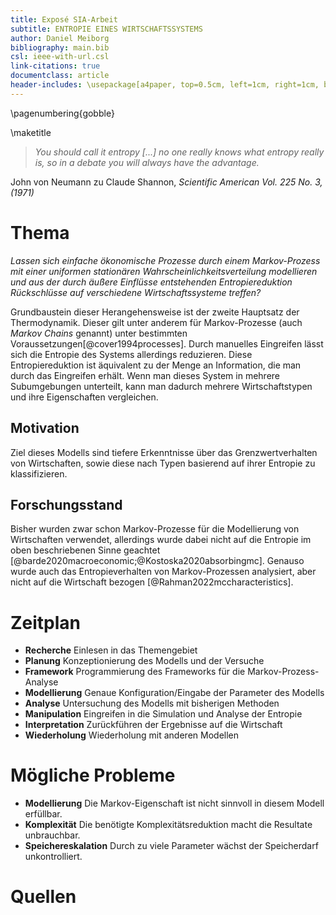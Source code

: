 ```yaml
---
title: Exposé SIA-Arbeit
subtitle: ENTROPIE EINES WIRTSCHAFTSSYSTEMS
author: Daniel Meiborg
bibliography: main.bib
csl: ieee-with-url.csl
link-citations: true
documentclass: article
header-includes: \usepackage[a4paper, top=0.5cm, left=1cm, right=1cm, bottom=0.5cm]{geometry}
---
```


\pagenumbering{gobble}

\maketitle

>*You should call it entropy [...] no one really knows what entropy really is,
>so in a debate you will always have the advantage.*

John von Neumann zu Claude Shannon, *Scientific American Vol. 225 No. 3, (1971)*

# Thema
*Lassen sich einfache ökonomische Prozesse durch einem Markov-Prozess mit einer
uniformen stationären Wahrscheinlichkeitsverteilung modellieren und aus der
durch äußere Einflüsse entstehenden Entropiereduktion Rückschlüsse auf
verschiedene Wirtschaftssysteme treffen?*


Grundbaustein dieser Herangehensweise ist der zweite Hauptsatz der
Thermodynamik. Dieser gilt unter anderem für Markov-Prozesse (auch *Markov
Chains* genannt) unter bestimmten Voraussetzungen[@cover1994processes]. Durch
manuelles Eingreifen lässt sich die Entropie des Systems allerdings reduzieren.
Diese Entropiereduktion ist äquivalent zu der Menge an Information, die man
durch das Eingreifen erhält. Wenn man dieses System in mehrere Subumgebungen
unterteilt, kann man dadurch mehrere Wirtschaftstypen und ihre Eigenschaften
vergleichen.

## Motivation
Ziel dieses Modells sind tiefere Erkenntnisse über das Grenzwertverhalten von
Wirtschaften, sowie diese nach Typen basierend auf ihrer Entropie zu
klassifizieren.

## Forschungsstand
Bisher wurden zwar schon Markov-Prozesse für die Modellierung von Wirtschaften
verwendet, allerdings wurde dabei nicht auf die Entropie im oben beschriebenen
Sinne geachtet [@barde2020macroeconomic;@Kostoska2020absorbingmc]. Genauso wurde
auch das Entropieverhalten von Markov-Prozessen analysiert, aber nicht auf die
Wirtschaft bezogen [@Rahman2022mccharacteristics].

# Zeitplan
- **Recherche** Einlesen in das Themengebiet
- **Planung** Konzeptionierung des Modells und der Versuche
- **Framework** Programmierung des Frameworks für die Markov-Prozess-Analyse
- **Modellierung** Genaue Konfiguration/Eingabe der Parameter des Modells
- **Analyse** Untersuchung des Modells mit bisherigen Methoden
- **Manipulation** Eingreifen in die Simulation und Analyse der Entropie
- **Interpretation** Zurückführen der Ergebnisse auf die Wirtschaft
- **Wiederholung** Wiederholung mit anderen Modellen

# Mögliche Probleme
- **Modellierung** Die Markov-Eigenschaft ist nicht sinnvoll in diesem Modell
  erfüllbar.
- **Komplexität** Die benötigte Komplexitätsreduktion macht die Resultate
  unbrauchbar.
- **Speichereskalation** Durch zu viele Parameter wächst der Speicherdarf
  unkontrolliert.

# Quellen